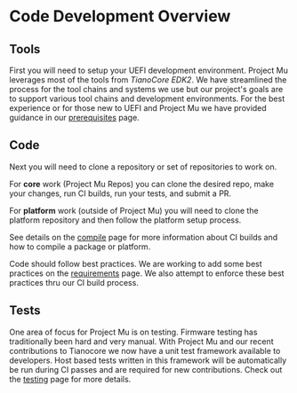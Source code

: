 # Code Development Overview

## Tools

First you will need to setup your UEFI development environment.  Project Mu leverages most of the tools from _TianoCore EDK2_.  We have streamlined the process for the tool chains and systems we use but our project's goals are to support various tool chains and development environments.  For the best experience or for those new to UEFI and Project Mu we have provided guidance in our [prerequisites](prerequisites.md) page.

## Code

Next you will need to clone a repository or set of repositories to work on.

For __core__ work (Project Mu Repos) you can clone the desired repo, make your changes, run CI builds, run your tests, and submit a PR.

For __platform__ work (outside of Project Mu) you will need to clone the platform repository and then follow the platform setup process.

See details on the [compile](compile.md) page for more information about CI builds and how to compile a package or platform.

Code should follow best practices.  We are working to add some best practices on the [requirements](requirements.md) page. We also attempt to enforce these best practices thru our CI build process.

## Tests

One area of focus for Project Mu is on testing.  Firmware testing has traditionally been hard and very manual.  With Project Mu and our recent contributions to Tianocore we now have a unit test framework available to developers.  Host based tests written in this framework will be automatically be run during CI passes and are required for new contributions.  Check out the [testing](test.md) page for more details.
